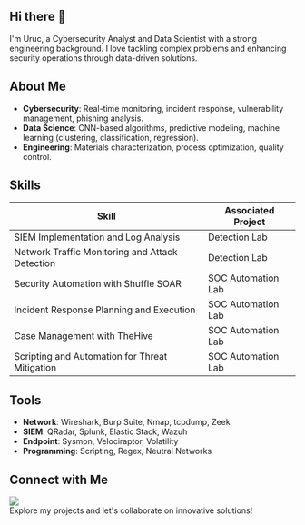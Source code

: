 ## Hi there 👋
I'm Uruc, a Cybersecurity Analyst and Data Scientist with a strong engineering background. I love tackling complex problems and enhancing security operations through data-driven solutions.

## About Me
- **Cybersecurity**: Real-time monitoring, incident response, vulnerability management, phishing analysis.
- **Data Science**: CNN-based algorithms, predictive modeling, machine learning (clustering, classification, regression).
- **Engineering**: Materials characterization, process optimization, quality control.

## Skills
| Skill                                         | Associated Project         |
|-----------------------------------------------|----------------------------|
| SIEM Implementation and Log Analysis          | Detection Lab|
| Network Traffic Monitoring and Attack Detection | Detection Lab|
| Security Automation with Shuffle SOAR         | SOC Automation Lab|
| Incident Response Planning and Execution      | SOC Automation Lab|
| Case Management with TheHive                  | SOC Automation Lab|
| Scripting and Automation for Threat Mitigation | SOC Automation Lab|

## Tools
- **Network**: Wireshark, Burp Suite, Nmap, tcpdump, Zeek
- **SIEM**: QRadar, Splunk, Elastic Stack, Wazuh
- **Endpoint**: Sysmon, Velociraptor, Volatility
- **Programming**: Scripting, Regex, Neutral Networks


## Connect with Me
<a href="https://linkedin.com/in/uruc"><img src="https://img.shields.io/badge/-LinkedIn-0072b1?&style=for-the-badge&logo=linkedin&logoColor=white" /></a> \
Explore my projects and let's collaborate on innovative solutions!
